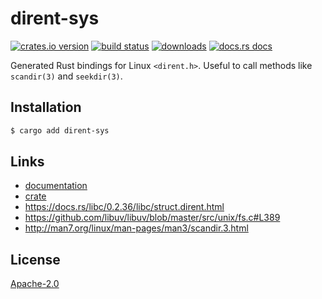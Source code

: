 # dirent-sys
[![crates.io version][1]][2] [![build status][3]][4]
[![downloads][5]][6] [![docs.rs docs][7]][8]

Generated Rust bindings for Linux `<dirent.h>`. Useful to call methods like
`scandir(3)` and `seekdir(3)`.

## Installation
```sh
$ cargo add dirent-sys
```

## Links
- [documentation][8]
- [crate][2]
- https://docs.rs/libc/0.2.36/libc/struct.dirent.html
- https://github.com/libuv/libuv/blob/master/src/unix/fs.c#L389
- http://man7.org/linux/man-pages/man3/scandir.3.html

## License
[Apache-2.0](./LICENSE)

[1]: https://img.shields.io/crates/v/dirent-sys.svg?style=flat-square
[2]: https://crates.io/crates/dirent-sys
[3]: https://img.shields.io/travis/yoshuawuyts/dirent-sys.svg?style=flat-square
[4]: https://travis-ci.org/yoshuawuyts/dirent-sys
[5]: https://img.shields.io/crates/d/dirent-sys.svg?style=flat-square
[6]: https://crates.io/crate/dirent-sys
[7]: https://docs.rs/dirent-sys/badge.svg?version=0.1.0
[8]: https://docs.rs/crate/dirent-sys
